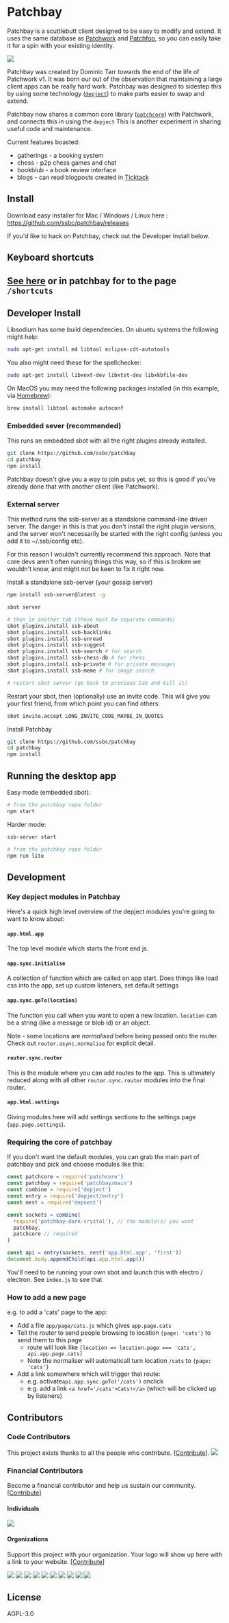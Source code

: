 # Patchbay

Patchbay is a scuttlebutt client designed to be easy to modify and extend.
It uses the same database as [Patchwork](https://github.com/ssbc/patchwork) and [Patchfoo](https://github.com/ssbc/patchfoo), so you can easily take it for a spin with your existing identity.

![](./screenshot.png)

Patchbay was created by Dominic Tarr towards the end of the life of Patchwork v1.
It was born our out of the observation that maintaining a large client apps can be really hard work.
Patchbay was designed to sidestep this by using some technology ([`depject`](https://github.com/dominictarr/depject)) to make parts easier to swap and extend.

Patchbay now shares a common core library ([`patchcore`](https://github.com/ssbc/patchcore)) with Patchwork, and connects this in using the `depject`
This is another experiment in sharing useful code and maintenance.

Current features boasted:
- gatherings - a booking system
- chess - p2p chess games and chat
- bookblub - a book review interface
- blogs - can read blogposts created in [Ticktack](https://github.com/ticktackim/ticktack-workplan)

## Install

Download easy installer for Mac / Windows / Linux here : https://github.com/ssbc/patchbay/releases

If you'd like to hack on Patchbay, check out the Developer Install below.

## Keyboard shortcuts

[See here](./app/page/SHORTCUTS.md) or in patchbay for to the page `/shortcuts`
---

## Developer Install

Libsodium has some build dependencies. On ubuntu systems the following might help:

```sh
sudo apt-get install m4 libtool eclipse-cdt-autotools
```

You also might need these for the spellchecker:
```sh
sudo apt-get install libxext-dev libxtst-dev libxkbfile-dev
```

On MacOS you may need the following packages installed (in this example, via [Homebrew](https://brew.sh/)):
```sh
brew install libtool automake autoconf
```

### Embedded sever (recommended)

This runs an embedded sbot with all the right plugins already installed.

```sh
git clone https://github.com/ssbc/patchbay
cd patchbay
npm install
```

Patchbay doesn't give you a way to join pubs yet, so this is good if you've already done that with another client (like Patchwork).


### External server

This method runs the ssb-server as a standalone command-line driven server.
The danger in this is that you don't install the right plugin versions, and the server won't necessarily be started with the right config
 (unless you add it to ~/.ssb/config etc).

For this reason I wouldn't currently recommend this approach.
Note that core devs aren't often running things this way, so if this is broken we wouldn't know, and might not be keen to fix it right now.

Install a standalone ssb-server (your gossip server)
```sh
npm install ssb-server@latest -g
```

```sh
sbot server

# then in another tab (these must be separate commands)
sbot plugins.install ssb-about
sbot plugins.install ssb-backlinks
sbot plugins.install ssb-unread
sbot plugins.install ssb-suggest
sbot plugins.install ssb-search # for search
sbot plugins.install ssb-chess-db # for chess
sbot plugins.install ssb-private # for private messages
sbot plugins.install ssb-meme # for image search

# restart sbot server (go back to previous tab and kill it)
```

Restart your sbot, then (optionally) use an invite code. This will give you your first friend, from which point you can find others:
```sh
sbot invite.accept LONG_INVITE_CODE_MAYBE_IN_QUOTES
```

Install Patchbay
```sh
git clone https://github.com/ssbc/patchbay
cd patchbay
npm install
```

## Running the desktop app

Easy mode (embedded sbot):
```sh
# from the patchbay repo folder
npm start
```

Harder mode:
```sh
ssb-server start

# from the patchbay repo folder
npm run lite
```

## Development

### Key depject modules in Patchbay

Here's a quick high level overview of the depject modules you're going to want to know about:

#### `app.html.app`

The top level module which starts the front end js.

#### `app.sync.initialise`

A collection of function which are called on app start.
Does things like load css into the app, set up custom listeners, set default settings

#### `app.sync.goTo(location)`

The function you call when you want to open a new location.
`location` can be a string (like a message or blob id) or an object.

Note - some locations are _normalised_ before being passed onto the router.
Check out `router.async.normalise` for explicit detail.

#### `router.sync.router`

This is the module where you can add routes to the app.
This is ultimately reduced along with all other `router.sync.router` modules into the final router.

#### `app.html.settings`

Giving modules here will add settings sections to the settings page (`app.page.settings`).


### Requiring the core of patchbay

If you don't want the default modules, you can grab the main part of patchbay and pick and choose modules like this:

```js
const patchcore = require('patchcore')
const patchbay = require('patchbay/main')
const combine = require('depject')
const entry = require('depject/entry')
const nest = require('depnest')

const sockets = combine(
  require('patchbay-dark-crystal'), // the module(s) you want
  patchbay,
  patchcore // required
)

const api = entry(sockets, nest('app.html.app', 'first'))
document.body.appendChild(api.app.html.app())
```

You'll need to be running your own sbot and launch this with electro / electron. See `index.js` to see that

### How to add a new page

e.g. to add a 'cats' page to the app:

- Add a file `app/page/cats.js` which gives `app.page.cats`
- Tell the router to send people browsing to location `{page: 'cats'}` to send them to this page
  - route will look like `[location => location.page === 'cats', api.app.page.cats]`
  - Note the normaliser will automaticall turn location `/cats` to `{page: 'cats'}`
- Add a link somewhere which will trigger that route:
  - e.g. activate`api.app.sync.goTo('/cats')` onclick
  - e.g. add a link `<a href='/cats'>Cats!</a>` (which will be clicked up by listeners)



## Contributors

### Code Contributors

This project exists thanks to all the people who contribute. [[Contribute](CONTRIBUTING.md)].
<a href="https://github.com/ssbc/patchbay/graphs/contributors"><img src="https://opencollective.com/patchbay/contributors.svg?width=890&button=false" /></a>

### Financial Contributors

Become a financial contributor and help us sustain our community. [[Contribute](https://opencollective.com/patchbay/contribute)]

#### Individuals

<a href="https://opencollective.com/patchbay"><img src="https://opencollective.com/patchbay/individuals.svg?width=890"></a>

#### Organizations

Support this project with your organization. Your logo will show up here with a link to your website. [[Contribute](https://opencollective.com/patchbay/contribute)]

<a href="https://opencollective.com/patchbay/organization/0/website"><img src="https://opencollective.com/patchbay/organization/0/avatar.svg"></a>
<a href="https://opencollective.com/patchbay/organization/1/website"><img src="https://opencollective.com/patchbay/organization/1/avatar.svg"></a>
<a href="https://opencollective.com/patchbay/organization/2/website"><img src="https://opencollective.com/patchbay/organization/2/avatar.svg"></a>
<a href="https://opencollective.com/patchbay/organization/3/website"><img src="https://opencollective.com/patchbay/organization/3/avatar.svg"></a>
<a href="https://opencollective.com/patchbay/organization/4/website"><img src="https://opencollective.com/patchbay/organization/4/avatar.svg"></a>
<a href="https://opencollective.com/patchbay/organization/5/website"><img src="https://opencollective.com/patchbay/organization/5/avatar.svg"></a>
<a href="https://opencollective.com/patchbay/organization/6/website"><img src="https://opencollective.com/patchbay/organization/6/avatar.svg"></a>
<a href="https://opencollective.com/patchbay/organization/7/website"><img src="https://opencollective.com/patchbay/organization/7/avatar.svg"></a>
<a href="https://opencollective.com/patchbay/organization/8/website"><img src="https://opencollective.com/patchbay/organization/8/avatar.svg"></a>
<a href="https://opencollective.com/patchbay/organization/9/website"><img src="https://opencollective.com/patchbay/organization/9/avatar.svg"></a>

## License

AGPL-3.0

